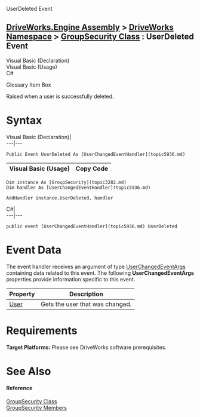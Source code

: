 UserDeleted Event   
  
[DriveWorks.Engine Assembly](topic2156.md) > [DriveWorks Namespace](topic2159.md) > [GroupSecurity Class](topic3282.md) : UserDeleted Event  
---  
  
Visual Basic (Declaration)    
Visual Basic (Usage)    
C# 

Glossary Item Box

Raised when a user is successfully deleted. 

# Syntax

Visual Basic (Declaration)|   
---|---  
      
    
    Public Event UserDeleted As [UserChangedEventHandler](topic5936.md)  
  
Visual Basic (Usage)| Copy Code  
---|---  
      
    
    Dim instance As [GroupSecurity](topic3282.md)
    Dim handler As [UserChangedEventHandler](topic5936.md)
     
    AddHandler instance.UserDeleted, handler  
  
C#|   
---|---  
      
    
    public event [UserChangedEventHandler](topic5936.md) UserDeleted  
  
# Event Data

The event handler receives an argument of type [UserChangedEventArgs](topic5800.md) containing data related to this event. The following **UserChangedEventArgs** properties provide information specific to this event.

Property| Description  
---|---  
[User](topic5808.md)| Gets the user that was changed.   
  
# Requirements

**Target Platforms:** Please see DriveWorks software prerequisites.

# See Also

#### Reference

[GroupSecurity Class](topic3282.md)   
[GroupSecurity Members](topic3283.md)


